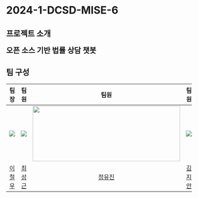 # 2024-1-DCSD-MISE-6

## 프로젝트 소개
<span style="font-size: 20px;"><b>오픈 소스 기반 법률 상담 챗봇</b></span>


<h2>팀 구성</h2>

|                   팀장                    |                     팀원                     |                              팀원                               |                               팀원                                |
| :-----------------------------------------: | :--------------------------------------------: | :-------------------------------------------------------------: | :-------------------------------------------------------------: |
| ![](https://github.com/lee-cheolwoo.png?size=100) | ![](https://github.com/seonggeuns.png?size=100) | <img src="https://github.com/y8jinn.png" width="400px" height="150px"/> | <img src="https://github.com/JianKim3293.png?size=100"> |
|     [이철우](https://github.com/lee-cheolwoo)     |     [최성근](https://github.com/seonggeuns)     |           [정유진](https://github.com/y8jinn)            |           [김지안](https://github.com/JianKim3293)            |